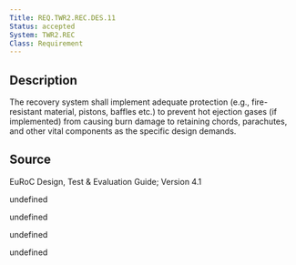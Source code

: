 ```yaml
---
Title: REQ.TWR2.REC.DES.11
Status: accepted
System: TWR2.REC
Class: Requirement
---
```


## Description

The recovery system shall implement adequate protection (e.g., fire-resistant material, pistons, baffles etc.) to prevent hot ejection gases (if implemented) from causing burn damage to retaining chords, parachutes, and other vital components as the specific design demands.

## Source

EuRoC Design, Test & Evaluation Guide; Version 4.1


undefined

undefined

undefined

undefined